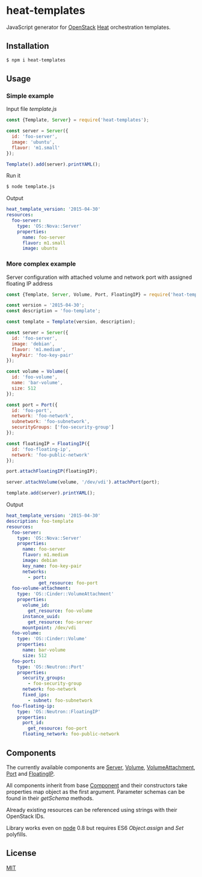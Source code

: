 # heat-templates

JavaScript generator for [OpenStack](https://github.com/openstack) [Heat](https://github.com/openstack/heat) orchestration templates.

## Installation

```sh
$ npm i heat-templates
```

## Usage

### Simple example

Input file *template.js*

```javascript
const {Template, Server} = require('heat-templates');

const server = Server({
  id: 'foo-server',
  image: 'ubuntu',
  flavor: 'm1.small'
});

Template().add(server).printYAML();
```

Run it

```sh
$ node template.js
```

Output

```yaml
heat_template_version: '2015-04-30'
resources:
  foo-server:
    type: 'OS::Nova::Server'
    properties:
      name: foo-server
      flavor: m1.small
      image: ubuntu
```

### More complex example

Server configuration with attached volume and network port with assigned floating IP address

```javascript
const {Template, Server, Volume, Port, FloatingIP} = require('heat-templates');

const version = '2015-04-30';
const description = 'foo-template';

const template = Template(version, description);

const server = Server({
  id: 'foo-server',
  image: 'debian',
  flavor: 'm1.medium',
  keyPair: 'foo-key-pair'
});

const volume = Volume({
  id: 'foo-volume',
  name: 'bar-volume',
  size: 512
});

const port = Port({
  id: 'foo-port',
  network: 'foo-network',
  subnetwork: 'foo-subnetwork',
  securityGroups: ['foo-security-group']
});

const floatingIP = FloatingIP({
  id: 'foo-floating-ip',
  network: 'foo-public-network'
});

port.attachFloatingIP(floatingIP);

server.attachVolume(volume, '/dev/vdi').attachPort(port);

template.add(server).printYAML();
```

Output

```yaml
heat_template_version: '2015-04-30'
description: foo-template
resources:
  foo-server:
    type: 'OS::Nova::Server'
    properties:
      name: foo-server
      flavor: m1.medium
      image: debian
      key_name: foo-key-pair
      networks:
        - port:
            get_resource: foo-port
  foo-volume-attachment:
    type: 'OS::Cinder::VolumeAttachment'
    properties:
      volume_id:
        get_resource: foo-volume
      instance_uuid:
        get_resource: foo-server
      mountpoint: /dev/vdi
  foo-volume:
    type: 'OS::Cinder::Volume'
    properties:
      name: bar-volume
      size: 512
  foo-port:
    type: 'OS::Neutron::Port'
    properties:
      security_groups:
        - foo-security-group
      network: foo-network
      fixed_ips:
        - subnet: foo-subnetwork
  foo-floating-ip:
    type: 'OS::Neutron::FloatingIP'
    properties:
      port_id:
        get_resource: foo-port
      floating_network: foo-public-network
```

## Components

The currently available components are [Server](src/server.js), [Volume](src/volume.js), [VolumeAttachment](src/volume-attachment.js), [Port](src/port.js) and [FloatingIP](src/floating-ip.js).

All components inherit from base [Component](src/component.js) and their constructors take properties map object as the first argument. Parameter schemas can be found in their _getSchema_ methods.
  
Already existing resources can be referenced using strings with their OpenStack IDs.
  
Library works even on [node](https://nodejs.org) 0.8 but requires ES6 _Object.assign_ and _Set_ polyfills.

## License
[MIT](license.md)
